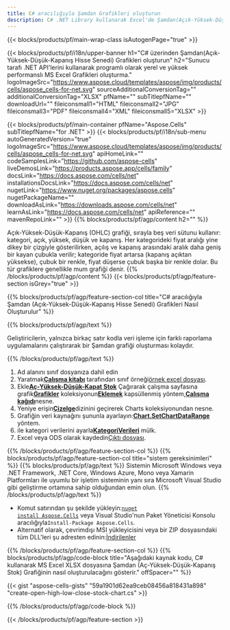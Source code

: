 ```yaml
---
title: C# aracılığıyla Şamdan Grafikleri oluşturun
description: C# .NET Library kullanarak Excel'de Şamdan(Açık-Yüksek-Düşük-Kapanış Stok) grafikleri oluşturmak için örnek kod. VB.NET, Asp.NET veya herhangi bir .NET tabanlı uygulamada MS Excel'e Şamdan grafiği oluşturmak için bu kodu kullanın.
---
```

{{< blocks/products/pf/main-wrap-class isAutogenPage="true" >}}

{{< blocks/products/pf/i18n/upper-banner h1="C# üzerinden Şamdan(Açık-Yüksek-Düşük-Kapanış Hisse Senedi) Grafikleri oluşturun" h2="Sunucu tarafı .NET API\'lerini kullanarak programlı olarak yerel ve yüksek performanslı MS Excel Grafikleri oluşturma." logoImageSrc="https://www.aspose.cloud/templates/aspose/img/products/cells/aspose_cells-for-net.svg" sourceAdditionalConversionTag="" additionalConversionTag="XLSX" pfName="" subTitlepfName="" downloadUrl="" fileiconsmall1="HTML" fileiconsmall2="JPG" fileiconsmall3="PDF" fileiconsmall4="XML" fileiconsmall5="XLSX" >}}

{{< blocks/products/pf/main-container pfName="Aspose.Cells" subTitlepfName="for .NET" >}}
{{< blocks/products/pf/i18n/sub-menu autoGeneratedVersion="true" logoImageSrc="https://www.aspose.cloud/templates/aspose/img/products/cells/aspose_cells-for-net.svg" apiHomeLink="" codeSamplesLink="https://github.com/aspose-cells" liveDemosLink="https://products.aspose.app/cells/family" docsLink="https://docs.aspose.com/cells/net" installationsDocsLink="https://docs.aspose.com/cells/net" nugetLink="https://www.nuget.org/packages/aspose.cells" nugetPackageName="" downloadAsLink="https://downloads.aspose.com/cells/net" learnAsLink="https://docs.aspose.com/cells/net" apiReference="" mavenRepoLink="" >}}
{{% blocks/products/pf/agp/content h2="" %}}

Açık-Yüksek-Düşük-Kapanış (OHLC) grafiği, sırayla beş veri sütunu kullanır: kategori, açık, yüksek, düşük ve kapanış. Her kategorideki fiyat aralığı yine dikey bir çizgiyle gösterilirken, açılış ve kapanış arasındaki aralık daha geniş bir kayan çubukla verilir; kategoride fiyat artarsa (kapanış açıktan yüksekse), çubuk bir renkle, fiyat düşerse çubuk başka bir renkle dolar. Bu tür grafiklere genellikle mum grafiği denir.
{{% /blocks/products/pf/agp/content %}}
{{< blocks/products/pf/agp/feature-section isGrey="true" >}}

{{% blocks/products/pf/agp/feature-section-col title="C# aracılığıyla Şamdan (Açık-Yüksek-Düşük-Kapanış Hisse Senedi) Grafikleri Nasıl Oluşturulur" %}}

{{% blocks/products/pf/agp/text %}}

Geliştiricilerin, yalnızca birkaç satır kodla veri işleme için farklı raporlama uygulamalarını çalıştırarak bir Şamdan grafiği oluşturması kolaydır.

{{% /blocks/products/pf/agp/text %}}

1. Ad alanını sınıf dosyanıza dahil edin
1.  Yaratmak[**Çalışma kitabı**](https://reference.aspose.com/cells/net/aspose.cells/workbook) tarafından sınıf örneği[örnek excel dosyası](Open-High-Low-Close.xlsx).
1.  Ekle[**Aç-Yüksek-Düşük-Kapat Stok**](https://reference.aspose.com/cells/net/aspose.cells.charts/charttype) Çağırarak çalışma sayfasına grafik[**Grafikler**](https://reference.aspose.com/cells/net/aspose.cells.charts/chartcollection) koleksiyonun[**Eklemek**](https://reference.aspose.com/cells/net/aspose.cells.charts/chartcollection/methods/add) kapsüllenmiş yöntem,[**Çalışma kağıdı**](https://reference.aspose.com/cells/net/aspose.cells/worksheet)nesne.
1.  Yeniye erişin[**Çizelge**](https://reference.aspose.com/cells/net/aspose.cells.charts/chart)dizinini geçirerek Charts koleksiyonundan nesne.
1.  Grafiğin veri kaynağını şununla ayarlayın:[**Chart.SetChartDataRange**](https://reference.aspose.com/cells/net/aspose.cells.charts/chart/methods/setchartdatarange) yöntem.
1.  ile kategori verilerini ayarla[**KategoriVerileri**](https://reference.aspose.com/cells/net/aspose.cells.charts/seriescollection/categorydata/) mülk.
1.  Excel veya ODS olarak kaydedin[Çıktı dosyası](out.xlsx).

{{% /blocks/products/pf/agp/feature-section-col %}}
{{% blocks/products/pf/agp/feature-section-col title="sistem gereksinimleri" %}}
{{% blocks/products/pf/agp/text %}}
Sistemin Microsoft Windows veya .NET Framework, .NET Core, Windows Azure, Mono veya Xamarin Platformları ile uyumlu bir işletim sisteminin yanı sıra Microsoft Visual Studio gibi geliştirme ortamına sahip olduğundan emin olun.
{{% /blocks/products/pf/agp/text %}}
-  Komut satırından şu şekilde yükleyin:<code><a href="https://downloads.aspose.com/cells/net">nuget install Aspose.Cells</a></code> veya Visual Studio'nun Paket Yöneticisi Konsolu aracılığıyla<code>Install-Package Aspose.Cells</code>.
-  Alternatif olarak, çevrimdışı MSI yükleyicisini veya bir ZIP dosyasındaki tüm DLL'leri şu adresten edinin:<a href="https://downloads.aspose.com/cells/net">İndirilenler</a>

{{% /blocks/products/pf/agp/feature-section-col %}}
{{% blocks/products/pf/agp/code-block title="Aşağıdaki kaynak kodu, C# kullanarak MS Excel XLSX dosyasına Şamdan (Aç-Yüksek-Düşük-Kapanış Stok) Grafiğinin nasıl oluşturulacağını gösterir." offSpacer="" %}}

{{< gist "aspose-cells-gists" "59a1901d62ea9ceb08456a818431a898" "create-open-high-low-close-stock-chart.cs" >}}

{{% /blocks/products/pf/agp/code-block %}}

{{< /blocks/products/pf/agp/feature-section >}}

<!-- aboutfile Starts -->
